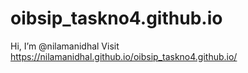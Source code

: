 # oibsip_taskno4.github.io
Hi, I’m @nilamanidhal
Visit  https://nilamanidhal.github.io/oibsip_taskno4.github.io/
